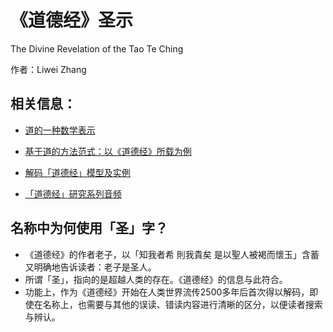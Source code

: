 # 《道德经》圣示

The Divine Revelation of the Tao Te Ching

作者：Liwei Zhang

## 相关信息：

- [道的一种数学表示](https://github.com/llwwwzzzzz/TaoTeChing/blob/main/研究库/中文/20250419%20道的一种数学表示.pdf)

- [基于道的方法范式：以《道德经》所载为例](https://github.com/llwwwzzzzz/TaoTeChing/blob/main/研究库/中文/20250428%20基于道的方法范式：以《道德经》所载为例.pdf)

- [解码「道德经」模型及实例](https://github.com/llwwwzzzzz/TaoTeChing/blob/main/研究库/中文/20240130_解码「道德经」：模型及实例.pdf)

- [「道德经」研究系列音频](https://www.youtube.com/playlist?list=PLSx5Pa5-jPCGw-UeuxraPyF85wsvevmmu)

## 名称中为何使用「圣」字？

- 《道德经》的作者老子，以「知我者希 則我貴矣 是以聖人被褐而懷玉」含蓄又明确地告诉读者：老子是圣人。
- 所谓「圣」，指向的是超越人类的存在。《道德经》的信息与此符合。
- 功能上，作为《道德经》开始在人类世界流传2500多年后首次得以解码，即使在名称上，也需要与其他的误读、错读内容进行清晰的区分，以便读者搜索与辨认。

